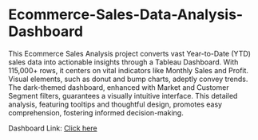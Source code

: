 # Ecommerce-Sales-Data-Analysis-Dashboard

This Ecommerce Sales Analysis project converts vast Year-to-Date (YTD) sales data into actionable insights through a Tableau Dashboard. With 115,000+ rows, it centers on vital indicators like Monthly Sales and Profit. Visual elements, such as donut and bump charts, adeptly convey trends. The dark-themed dashboard, enhanced with Market and Customer Segment filters, guarantees a visually intuitive interface. This detailed analysis, featuring tooltips and thoughtful design, promotes easy comprehension, fostering informed decision-making.

Dashboard Link: [Click here](https://public.tableau.com/views/ECOMMERCESALESDASHBOARDYTDSalesAnalysis/EcommerceSalesDashboard?:language=en-US&:display_count=n&:origin=viz_share_link)
